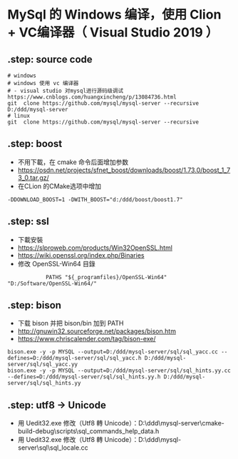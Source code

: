 
# MySql 的 Windows 编译，使用 Clion + VC编译器（ Visual Studio 2019 ）

## .step: source code
```shell
# windows
# windows 使用 vc 编译器
# - visual studio 对mysql进行源码级调试 https://www.cnblogs.com/huangxincheng/p/13084736.html
git  clone https://github.com/mysql/mysql-server --recursive D:/ddd/mysql-server
# linux
git  clone https://github.com/mysql/mysql-server --recursive 
```

## .step: boost
- 不用下載，在 cmake 命令后面增加参数
- https://osdn.net/projects/sfnet_boost/downloads/boost/1.73.0/boost_1_73_0.tar.gz/
- 在CLion 的CMake选项中增加
```text
-DDOWNLOAD_BOOST=1 -DWITH_BOOST="d:/ddd/boost/boost1.7"
```

## .step: ssl
- 下載安裝
- https://slproweb.com/products/Win32OpenSSL.html
- https://wiki.openssl.org/index.php/Binaries  
- 修改 OpenSSL-Win64 目錄
```text
            PATHS "${_programfiles}/OpenSSL-Win64" "D:/Software/OpenSSL-Win64/"
```

## .step: bison
- 下载 bison 并把 bison/bin 加到 PATH
- http://gnuwin32.sourceforge.net/packages/bison.htm
- https://www.chriscalender.com/tag/bison-exe/
```shell
bison.exe -y -p MYSQL --output=D:/ddd/mysql-server/sql/sql_yacc.cc --defines=D:/ddd/mysql-server/sql/sql_yacc.h D:/ddd/mysql-server/sql/sql_yacc.yy
bison.exe -y -p MYSQL --output=D:/ddd/mysql-server/sql/sql_hints.yy.cc --defines=D:/ddd/mysql-server/sql/sql_hints.yy.h D:/ddd/mysql-server/sql/sql_hints.yy
```

## .step: utf8 -> Unicode
- 用 Uedit32.exe 修改（Utf8 轉 Unicode）：D:\ddd\mysql-server\cmake-build-debug\scripts\sql_commands_help_data.h
- 用 Uedit32.exe 修改（Utf8 轉 Unicode）：D:\ddd\mysql-server\sql\sql_locale.cc

